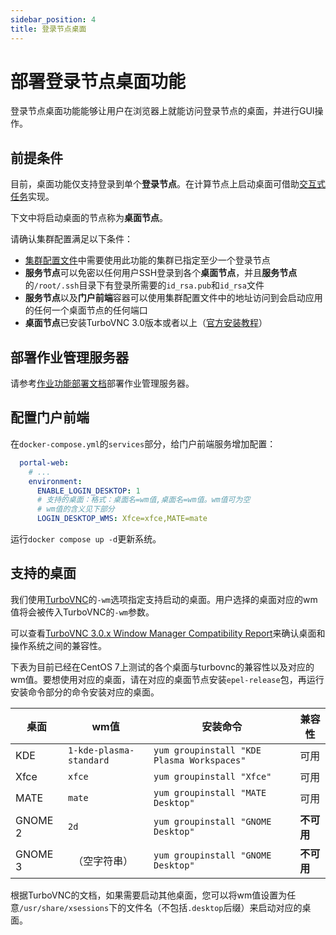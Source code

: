 ```yaml
---
sidebar_position: 4
title: 登录节点桌面
---
```


# 部署登录节点桌面功能

登录节点桌面功能能够让用户在浏览器上就能访问登录节点的桌面，并进行GUI操作。

## 前提条件

目前，桌面功能仅支持登录到单个**登录节点**。在计算节点上启动桌面可借助[交互式任务](./apps.md)实现。

下文中将启动桌面的节点称为**桌面节点**。

请确认集群配置满足以下条件：

- [集群配置文件](../../common/deployment/clusters.mdx)中需要使用此功能的集群已指定至少一个登录节点
- **服务节点**可以免密以任何用户SSH登录到各个**桌面节点**，并且**服务节点**的`/root/.ssh`目录下有登录所需要的`id_rsa.pub`和`id_rsa`文件
- **服务节点**以及**门户前端**容器可以使用集群配置文件中的地址访问到会启动应用的任何一个桌面节点的任何端口
- **桌面节点**已安装TurboVNC 3.0版本或者以上（[官方安装教程](https://turbovnc.org/Downloads/YUM)）

## 部署作业管理服务器

请参考[作业功能部署文档](./jobs.md#部署job-server-slurm)部署作业管理服务器。

## 配置门户前端

在`docker-compose.yml`的`services`部分，给门户前端服务增加配置：

```yml title=docker-compose.yml
  portal-web:
    # ...
    environment:
      ENABLE_LOGIN_DESKTOP: 1
      # 支持的桌面：格式：桌面名=wm值,桌面名=wm值。wm值可为空
      # wm值的含义见下部分
      LOGIN_DESKTOP_WMS: Xfce=xfce,MATE=mate
```

运行`docker compose up -d`更新系统。

## 支持的桌面

我们使用[TurboVNC](https://turbovnc.org)的`-wm`选项指定支持启动的桌面。用户选择的桌面对应的wm值将会被传入TurboVNC的`-wm`参数。

可以查看[TurboVNC 3.0.x Window Manager Compatibility Report](https://turbovnc.org/Documentation/Compatibility30)来确认桌面和操作系统之间的兼容性。

下表为目前已经在CentOS 7上测试的各个桌面与turbovnc的兼容性以及对应的wm值。要想使用对应的桌面，请在对应的桌面节点安装`epel-release`包，再运行安装命令部分的命令安装对应的桌面。

| 桌面    | wm值                    | 安装命令                                   | 兼容性     |
| ------- | ----------------------- | ------------------------------------------ | ---------- |
| KDE     | `1-kde-plasma-standard` | `yum groupinstall "KDE Plasma Workspaces"` | 可用       |
| Xfce    | `xfce`                  | `yum groupinstall "Xfce"`                  | 可用       |
| MATE    | `mate`                  | `yum groupinstall "MATE Desktop"`          | 可用       |
| GNOME 2 | `2d`                    | `yum groupinstall "GNOME Desktop"`         | **不可用** |
| GNOME 3 | ` `（空字符串）         | `yum groupinstall "GNOME Desktop"`         | **不可用** |

根据TurboVNC的文档，如果需要启动其他桌面，您可以将wm值设置为任意`/usr/share/xsessions`下的文件名（不包括`.desktop`后缀）来启动对应的桌面。